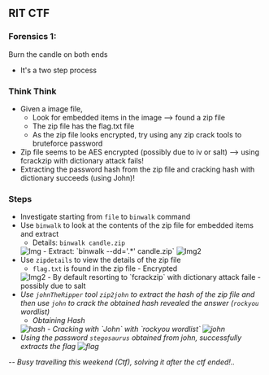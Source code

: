 ## RIT CTF 

### Forensics 1: 
Burn the candle on both ends
* It's a two step process

### Think Think
* Given a image file,
  - Look for embedded items in the image --> found a zip file
  - The zip file has the flag.txt file 
  - As the zip file looks encrypted, try using any zip crack tools to bruteforce password
* Zip file seems to be AES encrypted (possibly due to iv or salt) --> using fcrackzip with dictionary attack fails!
* Extracting the password hash from the zip file and cracking hash with dictionary succeeds (using John)!

### Steps
* Investigate starting from `file` to `binwalk` command
* Use `binwalk` to look at the contents of the zip file for embedded items and extract
  - Details: `binwalk candle.zip`
  <img src="https://srinivas11789.github.io/SecurityNuggets/captureTheFlag/Forensics/rit2018/burnCandleOnBothEnds/binwalk1.png" title="Img">
  - Extract: `binwalk --dd='.*' candle.zip`
  <img src="https://srinivas11789.github.io/SecurityNuggets/captureTheFlag/Forensics/rit2018/burnCandleOnBothEnds/binwalk2.png" title="Img2">
* Use `zipdetails` to view the details of the zip file
  - `flag.txt` is found in the zip file - Encrypted
  <img src="https://srinivas11789.github.io/SecurityNuggets/captureTheFlag/Forensics/rit2018/burnCandleOnBothEnds/zipDetails.png" title="Img2">
  - By default resorting to `fcrackzip` with dictionary attack faile - possibly due to salt <I assume it is, will verify and update soon!>
* Use `johnTheRipper` tool `zip2john` to extract the hash of the zip file and then use `john` to crack the obtained hash revealed the answer (`rockyou` wordlist)
  - Obtaining Hash
  <img src="https://srinivas11789.github.io/SecurityNuggets/captureTheFlag/Forensics/rit2018/burnCandleOnBothEnds/hash.png" title="hash">
  - Cracking with `John` with `rockyou wordlist`
  <img src="https://srinivas11789.github.io/SecurityNuggets/captureTheFlag/Forensics/rit2018/burnCandleOnBothEnds/johnCrack.png" title="john">
* Using the password `stegosaurus` obtained from john, successfully extracts the flag
  <img src="https://srinivas11789.github.io/SecurityNuggets/captureTheFlag/Forensics/rit2018/burnCandleOnBothEnds/flag.png" title="flag">

-- Busy travelling this weekend (Ctf), solving it after the ctf ended!..



